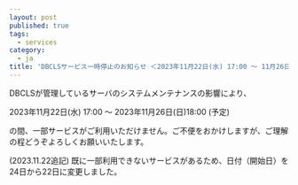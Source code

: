 ```yaml
---
layout: post
published: true
tags:
  - services
category:
  - ja
title: 'DBCLSサービス一時停止のお知らせ ＜2023年11月22日(水) 17:00 ～ 11月26日(日)18:00＞'
---
```

DBCLSが管理しているサーバのシステムメンテナンスの影響により、

2023年11月22日(水) 17:00 ～ 2023年11月26日(日)18:00 (予定)

の間、一部サービスがご利用いただけません。ご不便をおかけしますが、ご理解の程どうぞよろしくお願いいたします。

(2023.11.22追記)
既に一部利用できないサービスがあるため、日付（開始日）を24日から22日に変更しました。
